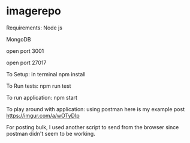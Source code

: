 # imagerepo
Requirements:
Node js

MongoDB

open port 3001

open port 27017


To Setup: in terminal
npm install

To Run tests:
npm run test

To run application:
npm start

To play around with application: using postman here is my example post
https://imgur.com/a/wOTyDIp 

For posting bulk, I used another script to send from the browser since postman didn't seem to be working. 


